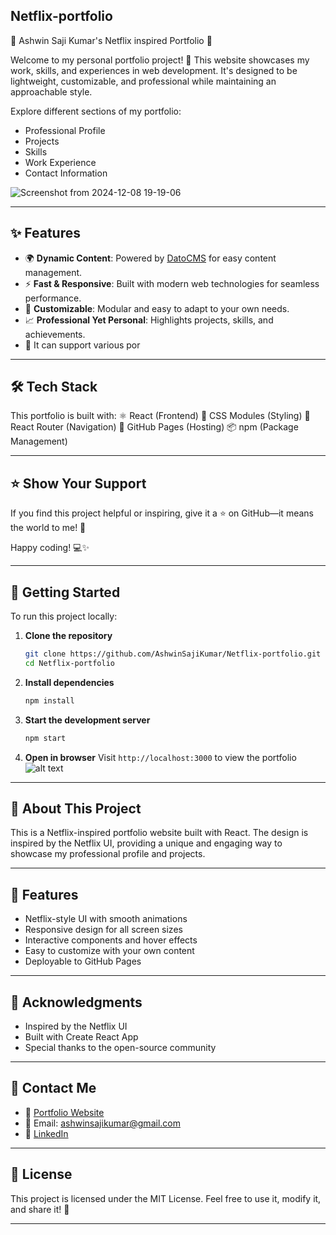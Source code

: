 ## Netflix-portfolio
🌟 Ashwin Saji Kumar's Netflix inspired Portfolio 🌟

Welcome to my personal portfolio project! 🚀 This website showcases my work, skills, and experiences in web development. It's designed to be lightweight, customizable, and professional while maintaining an approachable style.

Explore different sections of my portfolio:
- Professional Profile
- Projects
- Skills
- Work Experience
- Contact Information

![Screenshot from 2024-12-08 19-19-06](https://github.com/user-attachments/assets/f8220485-16ec-48cf-8cb2-7853540c5724)

---

## ✨ Features

- 🌍 **Dynamic Content**: Powered by [DatoCMS](https://www.datocms.com) for easy content management.
- ⚡ **Fast & Responsive**: Built with modern web technologies for seamless performance.
- 🎨 **Customizable**: Modular and easy to adapt to your own needs.
- 📈 **Professional Yet Personal**: Highlights projects, skills, and achievements.
- 🎨 It can support various por

---

## 🛠️ Tech Stack

This portfolio is built with:
⚛️ React (Frontend)
🎨 CSS Modules (Styling)
🔄 React Router (Navigation)
🚀 GitHub Pages (Hosting)
📦 npm (Package Management)

---

## ⭐ Show Your Support

If you find this project helpful or inspiring, give it a ⭐ on GitHub—it means the world to me! 🌟

Happy coding! 💻✨

---

## 🚀 Getting Started

To run this project locally:

1. **Clone the repository**
   ```bash
   git clone https://github.com/AshwinSajiKumar/Netflix-portfolio.git
   cd Netflix-portfolio
   ```

2. **Install dependencies**
   ```bash
   npm install
   ```

3. **Start the development server**
   ```bash
   npm start
   ```

4. **Open in browser**
   Visit `http://localhost:3000` to view the portfolio
   ![alt text](image.png)

---

## 🤝 About This Project

This is a Netflix-inspired portfolio website built with React. The design is inspired by the Netflix UI, providing a unique and engaging way to showcase my professional profile and projects.

---

## 📱 Features

- Netflix-style UI with smooth animations
- Responsive design for all screen sizes
- Interactive components and hover effects
- Easy to customize with your own content
- Deployable to GitHub Pages

---

## 🙏 Acknowledgments

- Inspired by the Netflix UI
- Built with Create React App
- Special thanks to the open-source community

---

## 📧 Contact Me

- 💼 [Portfolio Website](https://ashwinsajikumar.com)
- 📧 Email: [ashwinsajikumar@gmail.com](mailto:ashwinsajikumar@gmail.com)
- 🔗 [LinkedIn](https://www.linkedin.com/in/ashwin-saji-kumar-9a6305203/)

---

## 📜 License

This project is licensed under the MIT License. Feel free to use it, modify it, and share it! 🌈

---
